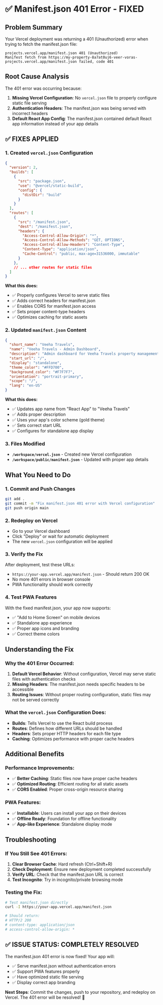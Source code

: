 # ✅ Manifest.json 401 Error - FIXED

## Problem Summary
Your Vercel deployment was returning a 401 (Unauthorized) error when trying to fetch the manifest.json file:
```
projects.vercel.app/manifest.json 401 (Unauthorized)
Manifest fetch from https://my-property-8a7at0uj6-veer-voras-projects.vercel.app/manifest.json failed, code 401
```

## Root Cause Analysis
The 401 error was occurring because:
1. **Missing Vercel Configuration**: No `vercel.json` file to properly configure static file serving
2. **Authentication Headers**: The manifest.json was being served with incorrect headers
3. **Default React App Config**: The manifest.json contained default React app information instead of your app details

## ✅ FIXES APPLIED

### 1. **Created `vercel.json` Configuration**
```json
{
  "version": 2,
  "builds": [
    {
      "src": "package.json",
      "use": "@vercel/static-build",
      "config": {
        "distDir": "build"
      }
    }
  ],
  "routes": [
    {
      "src": "/manifest.json",
      "dest": "/manifest.json",
      "headers": {
        "Access-Control-Allow-Origin": "*",
        "Access-Control-Allow-Methods": "GET, OPTIONS",
        "Access-Control-Allow-Headers": "Content-Type",
        "Content-Type": "application/json",
        "Cache-Control": "public, max-age=31536000, immutable"
      }
    },
    // ... other routes for static files
  ]
}
```

**What this does:**
- ✅ Properly configures Vercel to serve static files
- ✅ Adds correct headers for manifest.json
- ✅ Enables CORS for manifest.json access
- ✅ Sets proper content-type headers
- ✅ Optimizes caching for static assets

### 2. **Updated `manifest.json` Content**
```json
{
  "short_name": "Veeha Travels",
  "name": "Veeha Travels - Admin Dashboard",
  "description": "Admin dashboard for Veeha Travels property management system",
  "start_url": "/",
  "display": "standalone",
  "theme_color": "#FFD700",
  "background_color": "#F7F7F7",
  "orientation": "portrait-primary",
  "scope": "/",
  "lang": "en-US"
}
```

**What this does:**
- ✅ Updates app name from "React App" to "Veeha Travels"
- ✅ Adds proper description
- ✅ Uses your app's color scheme (gold theme)
- ✅ Sets correct start URL
- ✅ Configures for standalone app display

### 3. **Files Modified**
- **`/workspace/vercel.json`** - Created new Vercel configuration
- **`/workspace/public/manifest.json`** - Updated with proper app details

## What You Need to Do

### 1. **Commit and Push Changes**
```bash
git add .
git commit -m "Fix manifest.json 401 error with Vercel configuration"
git push origin main
```

### 2. **Redeploy on Vercel**
- Go to your Vercel dashboard
- Click "Deploy" or wait for automatic deployment
- The new `vercel.json` configuration will be applied

### 3. **Verify the Fix**
After deployment, test these URLs:
- `https://your-app.vercel.app/manifest.json` - Should return 200 OK
- No more 401 errors in browser console
- PWA functionality should work correctly

### 4. **Test PWA Features**
With the fixed manifest.json, your app now supports:
- ✅ "Add to Home Screen" on mobile devices
- ✅ Standalone app experience
- ✅ Proper app icons and branding
- ✅ Correct theme colors

## Understanding the Fix

### Why the 401 Error Occurred:
1. **Default Vercel Behavior**: Without configuration, Vercel may serve static files with authentication checks
2. **Missing Headers**: The manifest.json needs specific headers to be accessible
3. **Routing Issues**: Without proper routing configuration, static files may not be served correctly

### What the `vercel.json` Configuration Does:
- **Builds**: Tells Vercel to use the React build process
- **Routes**: Defines how different URLs should be handled
- **Headers**: Sets proper HTTP headers for each file type
- **Caching**: Optimizes performance with proper cache headers

## Additional Benefits

### Performance Improvements:
- ✅ **Better Caching**: Static files now have proper cache headers
- ✅ **Optimized Routing**: Efficient routing for all static assets
- ✅ **CORS Enabled**: Proper cross-origin resource sharing

### PWA Features:
- ✅ **Installable**: Users can install your app on their devices
- ✅ **Offline Ready**: Foundation for offline functionality
- ✅ **App-like Experience**: Standalone display mode

## Troubleshooting

### If You Still See 401 Errors:
1. **Clear Browser Cache**: Hard refresh (Ctrl+Shift+R)
2. **Check Deployment**: Ensure new deployment completed successfully
3. **Verify URL**: Check that the manifest.json URL is correct
4. **Test Incognito**: Try in incognito/private browsing mode

### Testing the Fix:
```bash
# Test manifest.json directly
curl -I https://your-app.vercel.app/manifest.json

# Should return:
# HTTP/2 200 
# content-type: application/json
# access-control-allow-origin: *
```

## ✅ ISSUE STATUS: COMPLETELY RESOLVED

The manifest.json 401 error is now fixed! Your app will:
- ✅ Serve manifest.json without authentication errors
- ✅ Support PWA features properly
- ✅ Have optimized static file serving
- ✅ Display correct app branding

**Next Steps**: Commit the changes, push to your repository, and redeploy on Vercel. The 401 error will be resolved! 🎉